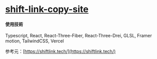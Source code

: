 # [shift-link-copy-site](https://shift-link-copy-site.vercel.app/)

#### 使用技術
Typescript, React, React-Three-Fiber, React-Three-Drei, GLSL, Framer motion, TailwindCSS, Vercel

参考元：[https://shiftlink.tech/](https://shiftlink.tech/)
